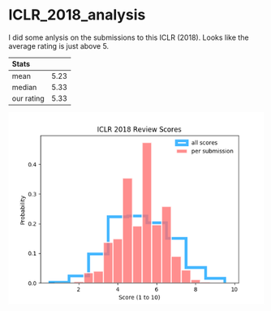 # ICLR_2018_analysis

I did some anlysis on the submissions to this ICLR (2018). Looks like the average rating is just above 5.

| Stats      |      |
|:---------- |:---- |
| mean       | 5.23 |
| median     | 5.33 |
| our rating | 5.33 |

![all_scores.png](./figures/all_scores.png)
